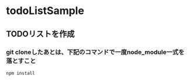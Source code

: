 # todoListSample
## TODOリストを作成
### git cloneしたあとは、下記のコマンドで一度node_module一式を落とすこと
```
npm install
```
